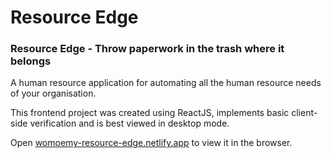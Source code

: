 # Resource Edge

### Resource Edge - Throw paperwork in the trash where it belongs

A human resource application for automating all the human resource needs of your organisation.

This frontend project was created using ReactJS, implements basic client-side verification and is best viewed in desktop mode.

Open [womoemy-resource-edge.netlify.app](https://womoemy-resource-edge.netlify.app/) to view it in the browser.

